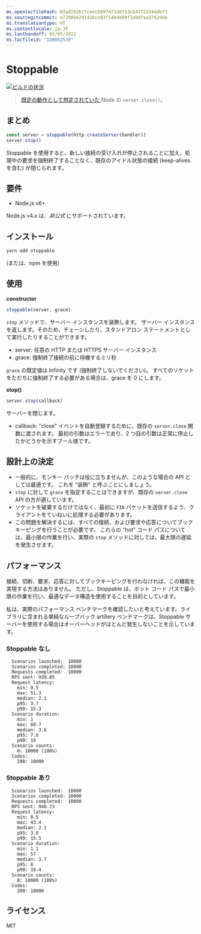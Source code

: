 ```yaml
---
ms.openlocfilehash: 03ad292b1fceecb8974f1d8753cb47723344dbf3
ms.sourcegitcommit: e739004291428ce83f14b9d49f1e9dfaa3762dde
ms.translationtype: HT
ms.contentlocale: ja-JP
ms.lasthandoff: 02/05/2022
ms.locfileid: "138052539"
---
```

# <a name="stoppable"></a>Stoppable

[![ビルドの状況](https://travis-ci.org/hunterloftis/stoppable.svg?branch=master)](https://travis-ci.org/hunterloftis/stoppable)

> [既定の動作として想定されていた ](https://github.com/nodejs/node/issues/2642)Node の `server.close()`。

## <a name="summary"></a>まとめ

```js
const server = stoppable(http.createServer(handler))
server.stop()
```

Stoppable を使用すると、新しい接続の受け入れが停止されることに加え、処理中の要求を強制終了することなく、既存のアイドル状態の接続 (keep-alives を含む) が閉じられます。

## <a name="requirements"></a>要件

- Node.js v6+

Node.js v4.x は、*非公式* にサポートされています。

## <a name="installation"></a>インストール

```bash
yarn add stoppable
```

(または、npm を使用)

## <a name="usage"></a>使用

**constructor**

```js
stoppable(server, grace)
```

`stop` メソッドで、サーバー インスタンスを装飾します。
サーバー インスタンスを返します。そのため、チェーンしたり、スタンドアロン ステートメントとして実行したりすることができます。

- server: 任意の HTTP または HTTPS サーバー インスタンス
- grace: 強制終了接続の前に待機するミリ秒

`grace` の既定値は Infinity です (強制終了しないでください)。
すべてのソケットをただちに強制終了する必要がある場合は、grace を 0 にします。

**stop()**

```js
server.stop(callback)
```

サーバーを閉じます。

- callback: "close" イベントを自動登録するために、既存の `server.close` 関数に渡されます。
最初の引数はエラーであり、2 つ目の引数は正常に停止したかどうかを示すブール値です。

## <a name="design-decisions"></a>設計上の決定

- 一般的に、モンキー パッチは役に立ちませんが、このような場合の API としては最適です。 これを "装飾" と呼ぶことにしましょう。
- `stop` に対して `grace` を指定することはできますが、既存の `server.close` API の方が適しています。
- ソケットを破棄するだけではなく、最初に `FIN` パケットを送信するよう、クライアントをていねいに処理する必要があります。
- この問題を解決するには、すべての接続、および要求や応答についてブックキーピングを行うことが必要です。
これらの "hot" コード パスについては、最小限の作業を行い、実際の `stop` メソッドに対しては、最大限の遅延を発生させます。

## <a name="performance"></a>パフォーマンス

接続、切断、要求、応答に対してブックキーピングを行わなければ、この機能を実現する方法はありません。
ただし、Stoppable は、ホット コード パスで最小限の作業を行い、最適なデータ構造を使用することを目的としています。

私は、実際のパフォーマンス ベンチマークを確認したいと考えています。ライブラリに含まれる単純なループバック artillery ベンチマークは、Stoppable サーバーを使用する場合はオーバーヘッドがほとんど発生しないことを示しています。

### <a name="without-stoppable"></a>Stoppable なし

```plain
  Scenarios launched:  10000
  Scenarios completed: 10000
  Requests completed:  10000
  RPS sent: 939.85
  Request latency:
    min: 0.5
    max: 51.3
    median: 2.1
    p95: 3.7
    p99: 15.3
  Scenario duration:
    min: 1
    max: 60.7
    median: 3.6
    p95: 7.6
    p99: 19
  Scenario counts:
    0: 10000 (100%)
  Codes:
    200: 10000
```

### <a name="with-stoppable"></a>Stoppable あり

```plain
  Scenarios launched:  10000
  Scenarios completed: 10000
  Requests completed:  10000
  RPS sent: 940.73
  Request latency:
    min: 0.5
    max: 43.4
    median: 2.1
    p95: 3.8
    p99: 15.5
  Scenario duration:
    min: 1.1
    max: 57
    median: 3.7
    p95: 8
    p99: 19.4
  Scenario counts:
    0: 10000 (100%)
  Codes:
    200: 10000
```

## <a name="license"></a>ライセンス

MIT